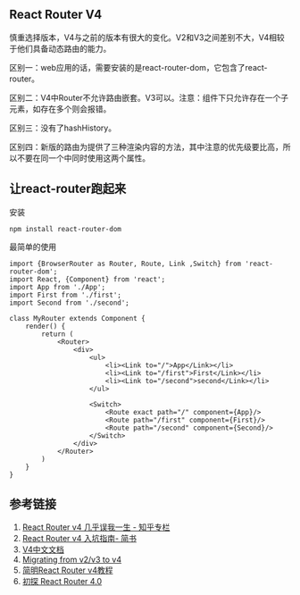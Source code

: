 ## React Router V4
慎重选择版本，V4与之前的版本有很大的变化。V2和V3之间差别不大，V4相较于他们具备动态路由的能力。

区别一：web应用的话，需要安装的是react-router-dom，它包含了react-router。

区别二：V4中Router不允许路由嵌套。V3可以。注意：<Router>组件下只允许存在一个子元素，如存在多个则会报错。

区别三：没有了hashHistory。

区别四：新版的路由为<Route>提供了三种渲染内容的方法，其中注意<Route component>的优先级要比<Route render>高，所以不要在同一个<Route>中同时使用这两个属性。

## 让react-router跑起来
安装
```
npm install react-router-dom
```
最简单的使用
```
import {BrowserRouter as Router, Route, Link ,Switch} from 'react-router-dom';
import React, {Component} from 'react';
import App from './App';
import First from './first';
import Second from './second';

class MyRouter extends Component {
    render() {
        return (
            <Router>
                <div>
                    <ul>
                        <li><Link to="/">App</Link></li>
                        <li><Link to="/first">First</Link></li>
                        <li><Link to="/second">second</Link></li>
                    </ul>

                    <Switch>
                        <Route exact path="/" component={App}/>
                        <Route path="/first" component={First}/>
                        <Route path="/second" component={Second}/>
                    </Switch>
                </div>
            </Router>
        )
    }
}
```

## 参考链接
1. [React Router v4 几乎误我一生 - 知乎专栏](https://zhuanlan.zhihu.com/p/27433116)
2. [React Router v4 入坑指南- 简书](https://www.jianshu.com/p/6a45e2dfc9d9)
3. [V4中文文档](http://reacttraining.cn/web/guides/quick-start)
4. [Migrating from v2/v3 to v4](https://github.com/ReactTraining/react-router/blob/master/packages/react-router/docs/guides/migrating.md)
5. [简明React Router v4教程](https://juejin.im/post/5a7e9ee7f265da4e7832949c)
6. [初探 React Router 4.0](https://www.jianshu.com/p/e3adc9b5f75c)
